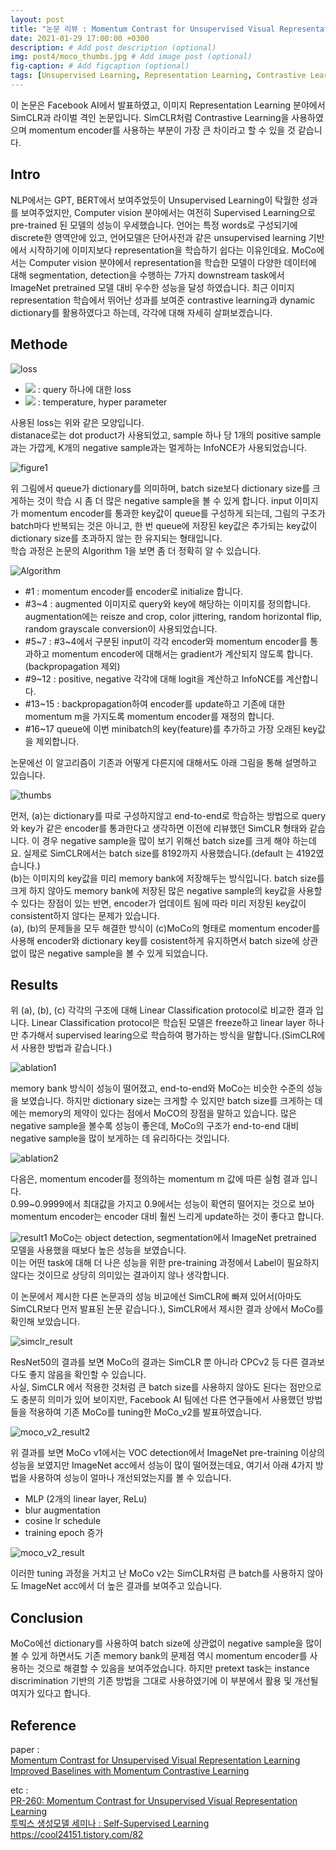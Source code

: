 ```yaml
---
layout: post
title: "논문 리뷰 : Momentum Contrast for Unsupervised Visual Representation Learning"
date: 2021-01-29 17:00:00 +0300
description: # Add post description (optional)
img: post4/moco_thumbs.jpg # Add image post (optional)
fig-caption: # Add figcaption (optional)
tags: [Unsupervised Learning, Representation Learning, Contrastive Learning, memory bank, momentum encoder]
---
```

이 논문은 Facebook AI에서 발표하였고, 이미지 Representation Learning 분야에서 SimCLR과 라이벌 격인 논문입니다. SimCLR처럼 Contrastive Learning을 사용하였으며 momentum encoder를 사용하는 부분이 가장 큰 차이라고 할 수 있을 것 같습니다.

## Intro
NLP에서는 GPT, BERT에서 보여주었듯이 Unsupervised Learning이 탁월한 성과를 보여주었지만, Computer vision 분야에서는 여전히 Supervised Learning으로 pre-trained 된 모델의 성능이 우세했습니다. 언어는 특정 words로 구성되기에 discrete한 영역안에 있고, 언어모델은 단어사전과 같은 unsupervised learning 기반에서 시작하기에 이미지보다 representation을 학습하기 쉽다는 이유인데요. MoCo에서는 Computer vision 분야에서 representation을 학습한 모델이 다양한 데이터에 대해 segmentation, detection을 수행하는 7가지 downstream task에서 ImageNet pretrained 모델 대비 우수한 성능을 달성 하였습니다. 최근 이미지 representation 학습에서 뛰어난 성과를 보여준 contrastive learning과 dynamic dictionary를 활용하였다고 하는데, 각각에 대해 자세히 살펴보겠습니다.

## Methode
![loss]({{site.baseurl}}/assets/img/post4/loss_function.jpg)
* <img src="https://latex.codecogs.com/svg.latex?\; L_{q}"/> : query 하나에 대한 loss
* <img src="https://latex.codecogs.com/svg.latex?\; \tau"/> : temperature, hyper parameter  

사용된 loss는 위와 같은 모양입니다.  
distanace로는 dot product가 사용되었고, sample 하나 당 1개의 positive sample과는 가깝게, K개의 negative sample과는 멀게하는 InfoNCE가 사용되었습니다.

![figure1]({{site.baseurl}}/assets/img/post4/figure1.jpg)

위 그림에서 queue가 dictionary를 의미하며, batch size보다 dictionary size를 크게하는 것이 학습 시 좀 더 많은 negative sample을 볼 수 있게 합니다. input 이미지가 momentum encoder를 통과한 key값이 queue를 구성하게 되는데, 그림의 구조가 batch마다 반복되는 것은 아니고, 한 번 queue에 저장된 key값은 추가되는 key값이 dictionary size를 초과하지 않는 한 유지되는 형태입니다.  
학습 과정은 논문의 Algorithm 1을 보면 좀 더 정확히 알 수 있습니다.

![Algorithm]({{site.baseurl}}/assets/img/post4/Algorithm.jpg)

* #1 : momentum encoder를 encoder로 initialize 합니다.
* #3~4 : augmented 이미지로 query와 key에 해당하는 이미지를 정의합니다. augmentation에는 reisze and crop, color jittering, random horizontal flip, random grayscale conversion이 사용되었습니다.
* #5~7 : #3~4에서 구분된 input이 각각 encoder와 momentum encoder를 통과하고 momentum encoder에 대해서는 gradient가 계산되지 않도록 합니다.(backpropagation 제외)
* #9~12 : positive, negative 각각에 대해 logit을 계산하고 InfoNCE를 계산합니다.
* #13~15 : backpropagation하여 encoder를 update하고 기존에 대한 momentum m을 가지도록 momentum encoder를 재정의 합니다.
* #16~17 queue에 이번 minibatch의 key(feature)를 추가하고 가장 오래된 key값을 제외합니다.

논문에선 이 알고리즘이 기존과 어떻게 다른지에 대해서도 아래 그림을 통해 설명하고 있습니다.

![thumbs]({{site.baseurl}}/assets/img/post4/moco_thumbs.jpg)

먼저, (a)는 dictionary를 따로 구성하지않고 end-to-end로 학습하는 방법으로 query와 key가 같은 encoder를 통과한다고 생각하면 이전에 리뷰했던 SimCLR 형태와 같습니다. 이 경우 negative sample을 많이 보기 위해선 batch size를 크게 해야 하는데요. 실제로 SimCLR에서는 batch size를 8192까지 사용했습니다.(default 는 4192였습니다.)  
(b)는 이미지의 key값을 미리 memory bank에 저장해두는 방식입니다. batch size를 크게 하지 않아도 memory bank에 저장된 많은 negative sample의 key값을 사용할 수 있다는 장점이 있는 반면, encoder가 업데이트 됨에 따라 미리 저장된 key값이 consistent하지 않다는 문제가 있습니다.  
(a), (b)의 문제들을 모두 해결한 방식이 (c)MoCo의 형태로 momentum encoder를 사용해 encoder와 dictionary key를 cosistent하게 유지하면서 batch size에 상관없이 많은 negative sample을 볼 수 있게 되었습니다.

## Results
위 (a), (b), (c) 각각의 구조에 대해 Linear Classification protocol로 비교한 결과 입니다. Linear Classification protocol은 학습된 모델은 freeze하고 linear layer 하나만 추가해서 supervised learing으로 학습하여 평가하는 방식을 말합니다.(SimCLR에서 사용한 방법과 같습니다.)

![ablation1]({{site.baseurl}}/assets/img/post4/ablation1.jpg)

memory bank 방식이 성능이 떨어졌고, end-to-end와 MoCo는 비슷한 수준의 성능을 보였습니다. 하지만 dictionary size는 크게할 수 있지만 batch size를 크게하는 데에는 memory의 제약이 있다는 점에서 MoCO의 장점을 말하고 있습니다. 많은 negative sample을 볼수록 성능이 좋은데, MoCo의 구조가 end-to-end 대비 negative sample을 많이 보게하는 데 유리하다는 것입니다.

![ablation2]({{site.baseurl}}/assets/img/post4/ablation2.jpg)

다음은, momentum encoder를 정의하는 momentum m 값에 따른 실험 결과 입니다.  
0.99~0.9999에서 최대값을 가지고 0.9에서는 성능이 확연히 떨어지는 것으로 보아 momentum encoder는 encoder 대비 훨씬 느리게 update하는 것이 좋다고 합니다.

![result1]({{site.baseurl}}/assets/img/post4/result1.jpg)
MoCo는 object detection, segmentation에서 ImageNet pretrained 모델을 사용했을 때보다 높은 성능을 보였습니다.   
이는 어떤 task에 대해 더 나은 성능을 위한 pre-training 과정에서 Label이 필요하지 않다는 것이므로 상당히 의미있는 결과이지 않나 생각합니다.

이 논문에서 제시한 다른 논문과의 성능 비교에선 SimCLR에 빠져 있어서(아마도 SimCLR보다 먼저 발표된 논문 같습니다.), SimCLR에서 제시한 결과 상에서 MoCo를 확인해 보았습니다.

![simclr_result]({{site.baseurl}}/assets/img/post4/simclr_result.jpg)

ResNet50의 결과를 보면 MoCo의 결과는 SimCLR 뿐 아니라 CPCv2 등 다른 결과보다도 좋지 않음을 확인할 수 있습니다.   
사실, SimCLR 에서 적용한 것처럼 큰 batch size를 사용하지 않아도 된다는 점만으로도 충분히 의미가 있어 보이지만, Facebook AI 팀에선 다른 연구들에서 사용했던 방법들을 적용하여 기존 MoCo를 tuning한 MoCo_v2를 발표하였습니다. 

![moco_v2_result2]({{site.baseurl}}/assets/img/post4/moco_v2_result2.jpg)

위 결과를 보면 MoCo v1에서는 VOC detection에서 ImageNet pre-training 이상의 성능을 보였지만 ImageNet acc에서 성능이 많이 떨어졌는데요, 여기서 아래 4가지 방법을 사용하여 성능이 얼마나 개선되었는지를 볼 수 있습니다.  
* MLP (2개의 linear layer, ReLu)
* blur augmentation
* cosine lr schedule
* training epoch 증가

![moco_v2_result]({{site.baseurl}}/assets/img/post4/moco_v2_result.jpg)

이러한 tuning 과정을 거치고 난 MoCo v2는 SimCLR처럼 큰 batch를 사용하지 않아도 ImageNet acc에서 더 높은 결과를 보여주고 있습니다.

## Conclusion
MoCo에선 dictionary를 사용하여 batch size에 상관없이 negative sample을 많이 볼 수 있게 하면서도 기존 memory bank의 문제점 역시 momentum encoder를 사용하는 것으로 해결할 수 있음을 보여주었습니다. 하지만 pretext task는 instance discrimination 기반의 기존 방법을 그대로 사용하였기에 이 부분에서 활용 및 개선될 여지가 있다고 합니다.


## Reference 
paper :  
<a href="https://arxiv.org/abs/1911.05722​">Momentum Contrast for Unsupervised Visual Representation Learning</a>  
<a href="https://arxiv.org/abs/2003.04297​​">Improved Baselines with Momentum Contrastive Learning</a>  

etc :   
<a href="https://www.youtube.com/watch?v=2Undxq7jlsA&t=383s">PR-260: Momentum Contrast for Unsupervised Visual Representation Learning</a>  
<a href="https://velog.io/@tobigs-gm1/Self-Supervised-Learning">투빅스 생성모델 세미나 : Self-Supervised Learning</a>  
<a href="https://cool24151.tistory.com/82">https://cool24151.tistory.com/82</a> 
  
  







